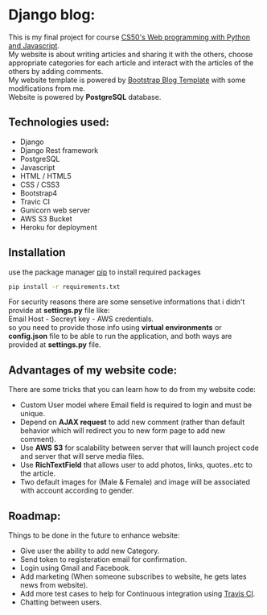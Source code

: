 # Django blog:
This is my final project for course [CS50's Web programming with Python and Javascript](https://www.edx.org/course/cs50s-web-programming-with-python-and-javascript).  
My website is about writing articles and sharing it with the others, choose appropriate categories for each article and interact with the articles of the others by adding comments.  
My website template is powered by [Bootstrap Blog Template](https://bootstrapious.com/p/bootstrap-blog) with some modifications from me.  
Website is powered by **PostgreSQL** database.

## Technologies used:
- Django
- Django Rest framework
- PostgreSQL
- Javascript
- HTML / HTML5
- CSS / CSS3
- Bootstrap4
- Travic CI
- Gunicorn web server
- AWS S3 Bucket
- Heroku for deployment

## Installation
use the package manager [pip](https://pip.pypa.io/en/stable/) to install required packages
```bash
pip install -r requirements.txt
```
For security reasons there are some sensetive informations that i didn't provide at **settings.py** file like:  
Email Host - Secreyt key - AWS credentials.  
so you need to provide those info using **virtual environments** or **config.json** file to be able to run the application, and both ways are provided at **settings.py** file.

## Advantages of my website code:
There are some tricks that you can learn how to do from my website code:
- Custom User model where Email field is required to login and must be unique.
- Depend on **AJAX request** to add new comment (rather than default behavior which will redirect you to new form page to add new comment).
- Use **AWS S3** for scalability between server that will launch project code and server that will serve media files.
- Use **RichTextField** that allows user to add photos, links, quotes..etc to the article.
- Two default images for (Male & Female) and image will be associated with account according to gender.

## Roadmap:
Things to be done in the future to enhance website:
- Give user the ability to add new Category.
- Send token to registeration email for confirmation.
- Login using Gmail and Facebook.
- Add marketing (When someone subscribes to website, he gets lates news from website).
- Add more test cases to help for Continuous integration using [Travis CI](https://travis-ci.org/).
- Chatting between users.

